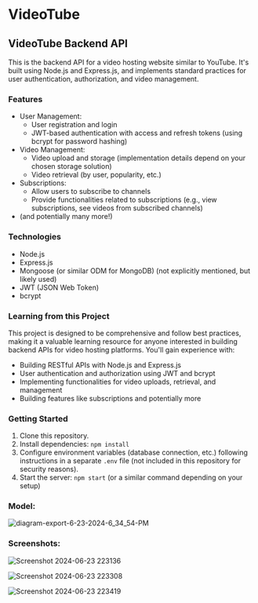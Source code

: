 
# VideoTube

## VideoTube Backend API

This is the backend API for a video hosting website similar to YouTube. It's built using Node.js and Express.js, and implements standard practices for user authentication, authorization, and video management.

### Features

* User Management:
    * User registration and login
    * JWT-based authentication with access and refresh tokens (using bcrypt for password hashing)
* Video Management:
    * Video upload and storage (implementation details depend on your chosen storage solution)
    * Video retrieval (by user, popularity, etc.)
* Subscriptions:
    * Allow users to subscribe to channels
    * Provide functionalities related to subscriptions (e.g., view subscriptions, see videos from subscribed channels)
*  (and potentially many more!)

### Technologies

* Node.js
* Express.js
* Mongoose (or similar ODM for MongoDB) (not explicitly mentioned, but likely used)
* JWT (JSON Web Token)
* bcrypt

### Learning from this Project

This project is designed to be comprehensive and follow best practices, making it a valuable learning resource for anyone interested in building backend APIs for video hosting platforms. You'll gain experience with:

* Building RESTful APIs with Node.js and Express.js
* User authentication and authorization using JWT and bcrypt
* Implementing functionalities for video uploads, retrieval, and management
* Building features like subscriptions and potentially more

### Getting Started

1. Clone this repository.
2. Install dependencies: `npm install`
3. Configure environment variables (database connection, etc.) following instructions in a separate `.env` file (not included in this repository for security reasons).
4. Start the server: `npm start` (or a similar command depending on your setup)


### Model:

![diagram-export-6-23-2024-6_34_54-PM](https://github.com/madhuramkulshrestha123/Videotube/assets/128170524/eb5c006a-8984-4ff6-ad7a-6660d0e32c18)


### Screenshots:
![Screenshot 2024-06-23 223136](https://github.com/madhuramkulshrestha123/Videotube/assets/128170524/e86b13ad-61de-4500-95e3-5046c63c7dea)

![Screenshot 2024-06-23 223308](https://github.com/madhuramkulshrestha123/Videotube/assets/128170524/6a5dfd3c-f161-4bca-b5c1-8ece006a2fd4)

![Screenshot 2024-06-23 223419](https://github.com/madhuramkulshrestha123/Videotube/assets/128170524/34440853-22d3-4ea1-b119-34068e1ea22b)
